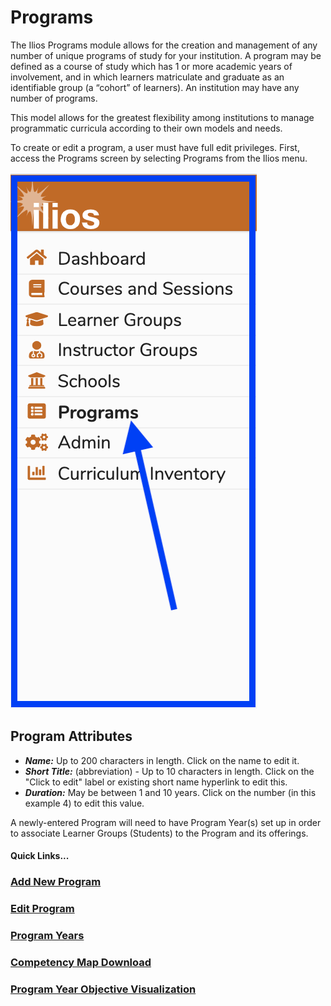 # Programs

The Ilios Programs module allows for the creation and management of any number of unique programs of study for your institution. A program may be defined as a course of study which has 1 or more academic years of involvement, and in which learners matriculate and graduate as an identifiable group \(a “cohort” of learners\). An institution may have any number of programs.

This model allows for the greatest flexibility among institutions to manage programmatic curricula according to their own models and needs.

To create or edit a program, a user must have full edit privileges. First, access the Programs screen by selecting Programs from the Ilios menu.

![Click Programs from the Ilios menu](../images/programs/README/click_programs.png)

## Program Attributes

* _**Name:**_ Up to 200 characters in length.  Click on the name to edit it.
* _**Short Title:**_ (abbreviation) - Up to 10 characters in length. Click on the "Click to edit" label or existing short name hyperlink to edit this.
* _**Duration:**_ May be between 1 and 10 years.  Click on the number (in this example 4) to edit this value.

A newly-entered Program will need to have Program Year(s) set up in order to associate Learner Groups (Students) to the Program and its offerings.

#### Quick Links...

### [Add New Program](https://iliosproject.gitbook.io/ilios-user-guide/programs/add-new-program)

### [Edit Program](https://iliosproject.gitbook.io/ilios-user-guide/programs/edit-program)

### [Program Years](https://iliosproject.gitbook.io/ilios-user-guide/programs/add-program-year)

### [Competency Map Download](https://iliosproject.gitbook.io/ilios-user-guide/programs/competency-map-download)

### [Program Year Objective Visualization](https://iliosproject.gitbook.io/ilios-user-guide/programs/program-year-objective-map-visualization)

